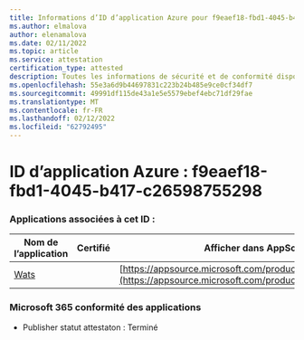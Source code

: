 ```yaml
---
title: Informations d’ID d’application Azure pour f9eaef18-fbd1-4045-b417-c26598755298
ms.author: elmalova
author: elenamalova
ms.date: 02/11/2022
ms.topic: article
ms.service: attestation
certification_type: attested
description: Toutes les informations de sécurité et de conformité disponibles pour f9eaef18-fbd1-4045-b417-c26598755298.
ms.openlocfilehash: 55e3a6d9b44697831c223b24b485e9ce0cf34df7
ms.sourcegitcommit: 49991df115de43a1e5e5579ebef4ebc71df29fae
ms.translationtype: MT
ms.contentlocale: fr-FR
ms.lasthandoff: 02/12/2022
ms.locfileid: "62792495"
---
```

# <a name="azure-app-id-f9eaef18-fbd1-4045-b417-c26598755298"></a>ID d’application Azure : f9eaef18-fbd1-4045-b417-c26598755298


### <a name="apps-associated-with-this-id"></a>Applications associées à cet ID :
| **Nom de l’application** | **Certifié** | **Afficher dans AppSource** |
|--------------|---------------|-----------------------|
| [Wats](https://docs.microsoft.com/microsoft-365-app-certification/forward/WA200003597) |  | [https://appsource.microsoft.com/product/office/WA200003597](https://appsource.microsoft.com/product/office/WA200003597) |

### <a name="microsoft-365-app-compliance-status"></a>Microsoft 365 conformité des applications
- Publisher statut attestaton : Terminé
